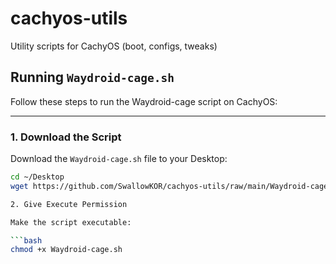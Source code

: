 # cachyos-utils
Utility scripts for CachyOS (boot, configs, tweaks)

## Running `Waydroid-cage.sh` 

Follow these steps to run the Waydroid-cage script on CachyOS:

---

### 1. Download the Script
Download the `Waydroid-cage.sh` file to your Desktop:

```bash
cd ~/Desktop
wget https://github.com/SwallowKOR/cachyos-utils/raw/main/Waydroid-cage.sh

2. Give Execute Permission

Make the script executable:

```bash
chmod +x Waydroid-cage.sh


```
